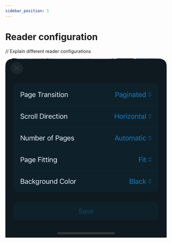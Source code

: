 ```yaml
---
sidebar_position: 1
---
```


# Reader configuration

// Explain different reader configurations

![Reader configurations](/img/reader-configurations.png)
